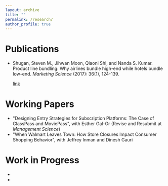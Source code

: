 ```yaml
---
layout: archive
title: ""
permalink: /research/
author_profile: true
---
```

Publications
=====
* Shugan, Steven M., Jihwan Moon, Qiaoni Shi, and Nanda S. Kumar. Product line bundling: 
Why airlines bundle high-end while hotels bundle low-end. _Marketing Science_ (2017): 36(1), 124-139.

  [link](https://pubsonline.informs.org/doi/10.1287/mksc.2016.1004)

Working Papers
=====
* "Designing Entry Strategies for Subscription Platforms:
The Case of ClassPass and MoviePass", with Esther Gal-Or 
(Revise and Resubmit at _Management Science_)
* "When Walmart Leaves Town: 
How Store Closures Impact Consumer Shopping Behavior", 
with Jeffrey Inman and Dinesh Gauri

Work in Progress
=====
*
*
